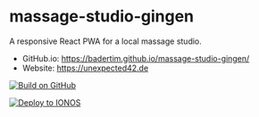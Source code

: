 # massage-studio-gingen
A responsive React PWA for a local massage studio.  
  
- GitHub.io: https://badertim.github.io/massage-studio-gingen/
- Website: https://unexpected42.de
  
  
[![Build on GitHub](https://github.com/BaderTim/massage-studio-gingen/actions/workflows/node.js.yml/badge.svg?branch=main)](https://github.com/BaderTim/massage-studio-gingen/actions/workflows/node.js.yml)

[![Deploy to IONOS](https://github.com/BaderTim/massage-studio-gingen/actions/workflows/manual-deploy.yml/badge.svg?branch=main)](https://github.com/BaderTim/massage-studio-gingen/actions/workflows/manual-deploy.yml)
